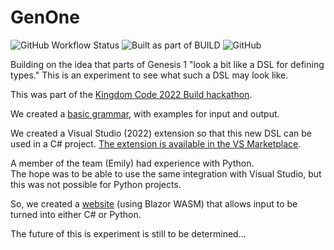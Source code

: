 # GenOne

![GitHub Workflow Status](https://img.shields.io/github/workflow/status/mrlacey/GenOne/.NET)
![Built as part of BUILD](https://img.shields.io/badge/KingdomCode-Build-blueviolet)
![GitHub](https://img.shields.io/github/license/mrlacey/GenOne)

Building on the idea that parts of Genesis 1 "look a bit like a DSL for defining types." This is an experiment to see what such a DSL may look like.

This was part of the [Kingdom Code 2022 Build hackathon](https://kingdomcode.org.uk/build/).

We created a [basic grammar](./docs/grammar.md), with examples for input and output.

We created a Visual Studio (2022) extension so that this new DSL can be used in a C# project. [The extension is available in the VS Marketplace](https://marketplace.visualstudio.com/items?itemName=MattLaceyLtd.GenOne).

A member of the team (Emily) had experience with Python.  
The hope was to be able to use the same integration with Visual Studio, but this was not possible for Python projects.

So, we created a [website](https://proud-glacier-0d7289d03.2.azurestaticapps.net/) (using Blazor WASM) that allows input to be turned into either C# or Python.

The future of this is experiment is still to be determined...
